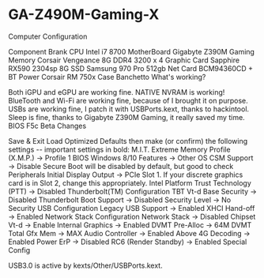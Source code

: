 # GA-Z490M-Gaming-X
Computer Configuration

Component	Brank
CPU	Intel i7 8700
MotherBoard	Gigabyte Z390M Gaming
Memory	Corsair Vengeance 8G DDR4 3200 x 4
Graphic Card	Sapphire RX590 2304sp 8G
SSD	Samsung 970 Pro 512gb
Net Card	BCM94360CD + BT
Power	Corsair RM 750x
Case	Banchetto
What's working?

Both iGPU and eGPU are working fine.
NATIVE NVRAM is working!
BlueTooth and Wi-Fi are working fine, because of I brought it on purpose.
USBs are working fine, I patch it with USBPorts.kext, thanks to hackintool.
Sleep is fine, thanks to Gigabyte Z390M Gaming, it really saved my time.
BIOS F5c Beta Changes

Save & Exit
Load Optimized Defaults then make (or confirm) the following settings -- important settings in bold:
M.I.T.
Extreme Memory Profile (X.M.P.) → Profile 1
BIOS
Windows 8/10 Features → Other OS
CSM Support → Disable
Secure Boot will be disabled by default, but good to check
Peripherals
Initial Display Output → PCIe Slot 1. If your discrete graphics card is in Slot 2, change this appropriately.
Intel Platform Trust Technology (PTT) → Disabled
Thunderbolt(TM) Configuration
TBT Vt-d Base Security → Disabled
Thunderbolt Boot Support → Disabled
Security Level → No Security
USB Configuration
Legacy USB Support → Enabled
XHCI Hand-off → Enabled
Network Stack Configuration
Network Stack → Disabled
Chipset
Vt-d → Enable
Internal Graphics → Enabled
DVMT Pre-Alloc → 64M
DVMT Total Gfx Mem → MAX
Audio Controller → Enabled
Above 4G Decoding → Enabled
Power
ErP → Disabled
RC6 (Render Standby) → Enabled
Special Config

USB3.0 is active by kexts/Other/USBPorts.kext.
